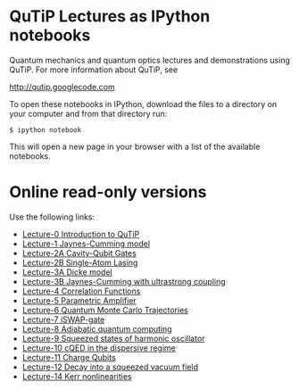 QuTiP Lectures as IPython notebooks
===================================

Quantum mechanics and quantum optics lectures and demonstrations using QuTiP. For more information about QuTiP, see

http://qutip.googlecode.com

To open these notebooks in IPython, download the files to a directory on your computer and from that directory run:

    $ ipython notebook

This will open a new page in your browser with a list of the available notebooks.

Online read-only versions
=========================

Use the following links:

* [Lecture-0 Introduction to QuTiP](http://nbviewer.ipython.org/urls/raw.github.com/jrjohansson/qutip-lectures/master/Lecture-0-Introduction-to-QuTiP.ipynb)
* [Lecture-1 Jaynes-Cumming model](http://nbviewer.ipython.org/urls/raw.github.com/jrjohansson/qutip-lectures/master/Lecture-1-Jaynes-Cumming-model.ipynb)
* [Lecture-2A Cavity-Qubit Gates](http://nbviewer.ipython.org/urls/raw.github.com/jrjohansson/qutip-lectures/master/Lecture-2A-Cavity-Qubit-Gates.ipynb)
* [Lecture-2B Single-Atom Lasing](http://nbviewer.ipython.org/urls/raw.github.com/jrjohansson/qutip-lectures/master/Lecture-2B-Single-Atom-Lasing.ipynb)
* [Lecture-3A Dicke model](http://nbviewer.ipython.org/urls/raw.github.com/jrjohansson/qutip-lectures/master/Lecture-3A-Dicke-model.ipynb)
* [Lecture-3B Jaynes-Cumming with ultrastrong coupling](http://nbviewer.ipython.org/urls/raw.github.com/jrjohansson/qutip-lectures/master/Lecture-3B-Jaynes-Cumming-model-with-ultrastrong-coupling.ipynb)
* [Lecture-4 Correlation Functions](http://nbviewer.ipython.org/urls/raw.github.com/jrjohansson/qutip-lectures/master/Lecture-4-Correlation-Functions.ipynb)
* [Lecture-5 Parametric Amplifier](http://nbviewer.ipython.org/urls/raw.github.com/jrjohansson/qutip-lectures/master/Lecture-5-Parametric-Amplifier.ipynb)
* [Lecture-6 Quantum Monte Carlo Trajectories](http://nbviewer.ipython.org/urls/raw.github.com/jrjohansson/qutip-lectures/master/Lecture-6-Quantum-Monte-Carlo-Trajectories.ipynb)
* [Lecture-7 iSWAP-gate](http://nbviewer.ipython.org/urls/raw.github.com/jrjohansson/qutip-lectures/master/Lecture-7-iSWAP-gate.ipynb)
* [Lecture-8 Adiabatic quantum computing](http://nbviewer.ipython.org/urls/raw.github.com/jrjohansson/qutip-lectures/master/Lecture-8-Adiabatic-quantum-computing.ipynb)
* [Lecture-9 Squeezed states of harmonic oscillator](http://nbviewer.ipython.org/urls/raw.github.com/jrjohansson/qutip-lectures/master/Lecture-9-Squeezed-states-of-harmonic-oscillator.ipynb)
* [Lecture-10 cQED in the dispersive regime](http://nbviewer.ipython.org/urls/raw.github.com/jrjohansson/qutip-lectures/master/Lecture-10-cQED-dispersive-regime.ipynb)
* [Lecture-11 Charge Qubits](http://nbviewer.ipython.org/urls/raw.github.com/jrjohansson/qutip-lectures/master/Lecture-11-Charge-Qubits.ipynb)
* [Lecture-12 Decay into a squeezed vacuum field](http://nbviewer.ipython.org/urls/raw.github.com/jrjohansson/qutip-lectures/master/Lecture-12-Decay-into-a-squeezed-vacuum-field.ipynb)
* [Lecture-14 Kerr nonlinearities](http://nbviewer.ipython.org/urls/raw.github.com/jrjohansson/qutip-lectures/master/Lecture-14-Kerr-nonlinearities.ipynb)

